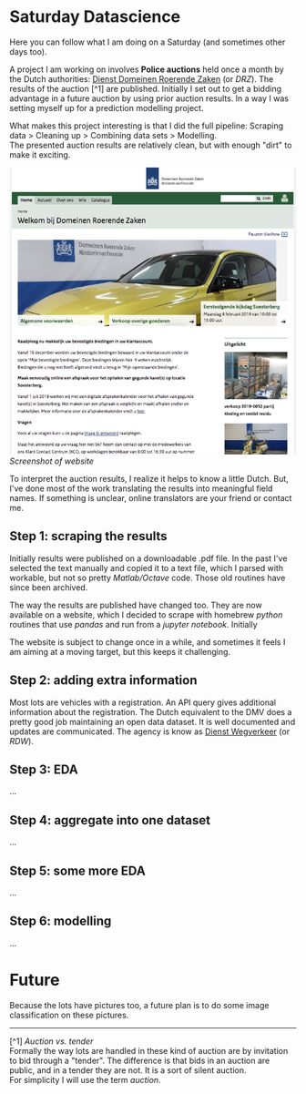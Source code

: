 # Saturday Datascience

Here you can follow what I am doing on a Saturday (and sometimes other days too).  

A project I am working on involves **Police auctions** held once a month by the Dutch authorities: [Dienst Domeinen Roerende Zaken](https://www.domeinenrz.nl/) (or _DRZ_). The results of the auction [^1] are published. 
Initially I set out to get a bidding advantage in a future auction by using prior auction results. In a way I was setting myself up for a prediction modelling project.  

What makes this project interesting is that I did the full pipeline: Scraping data > Cleaning up > Combining data sets > Modelling.  
The presented auction results are relatively clean, but with enough "dirt" to make it exciting.


![drz-home](./assets/drz-home-square.png)  
_Screenshot of website_

To interpret the auction results, I realize it helps to know a little Dutch. But, I've done most of the work translating the results into meaningful field names. If something is unclear, online translators are your friend or contact me.

## Step 1: scraping the results

Initially results were published on a downloadable .pdf file. 
In the past I've selected the text manually and copied it to a text file, which I parsed with workable, but not so pretty _Matlab/Octave_ code.
Those old routines have since been archived.  

The way the results are published have changed too. They are now available on a website, which I decided to scrape with homebrew _python_ routines that use _pandas_ and run from a _jupyter notebook_. Initially   

The website is subject to change once in a while, and sometimes it feels I am aiming at a moving target, but this keeps it challenging. 

## Step 2: adding extra information

Most lots are vehicles with a registration. An API query gives additional information about the registration. The Dutch equivalent to the DMV does a pretty good job maintaining an open data dataset. It is well documented and updates are communicated. The agency is know as [Dienst Wegverkeer](https://www.rdw.nl/information-in-english) (or _RDW_).


## Step 3: EDA

...

## Step 4: aggregate into one dataset

...

## Step 5: some more EDA

...


## Step 6: modelling

...

# Future

Because the lots have pictures too, a future plan is to do some image classification on these pictures.



- - - - -
[^1] _Auction vs. tender_  
Formally the way lots are handled in these kind of auction are by invitation to bid through a "tender". The difference is that bids in an auction are public, and in a tender they are not. It is a sort of silent auction.  
For simplicity I will use the term _auction_.